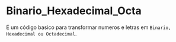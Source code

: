 # Binario_Hexadecimal_Octa

É um código basico para transformar numeros e letras em `Binario, Hexadecimal ou Octadecimal`.
